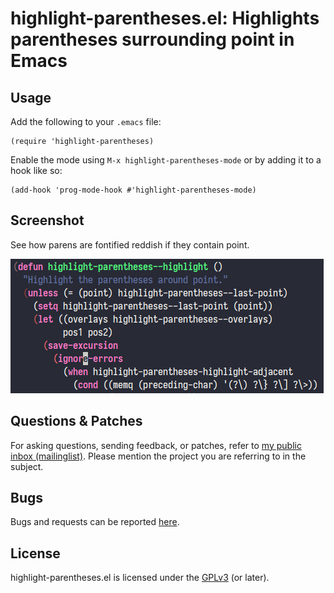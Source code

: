 # highlight-parentheses.el: Highlights parentheses surrounding point in Emacs

## Usage

Add the following to your `.emacs` file:

```elisp
(require 'highlight-parentheses)
```

Enable the mode using `M-x highlight-parentheses-mode` or by adding it to a hook
like so:

```elisp
(add-hook 'prog-mode-hook #'highlight-parentheses-mode)
```

## Screenshot

See how parens are fontified reddish if they contain point.

![A screenshot showing highlight-parentheses.el in action](screenshot.png)

## Questions & Patches

For asking questions, sending feedback, or patches, refer to [my public inbox
(mailinglist)](https://lists.sr.ht/~tsdh/public-inbox).  Please mention the
project you are referring to in the subject.

## Bugs

Bugs and requests can be reported
[here](https://todo.sr.ht/~tsdh/highlight-parentheses.el).

## License

highlight-parentheses.el is licensed under the
[GPLv3](https://www.gnu.org/licenses/gpl-3.0.en.html) (or later).
